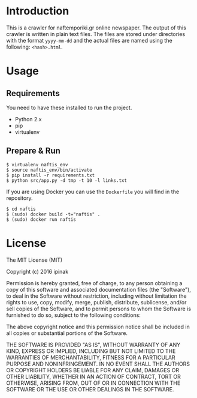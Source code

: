 # Introduction

This is a crawler for naftemporiki.gr online newspaper. The output of this crawler
is written in plain text files. The files are stored under directories with the
format `yyyy-mm-dd` and the actual files are named using the following: `<hash>.html`.

# Usage

## Requirements

You need to have these installed to run the project.

- Python 2.x
- pip
- virtualenv

## Prepare \& Run

    $ virtualenv naftis_env
    $ source naftis_env/bin/activate
    $ pip install -r requirements.txt
    $ python src/app.py -d tmp -t 10 -l links.txt 

If you are using Docker you can use the `Dockerfile` you will find in the
repository.

    $ cd naftis
    $ (sudo) docker build -t="naftis" .
    $ (sudo) docker run naftis


# License

The MIT License (MIT)

Copyright (c) 2016 ipinak

Permission is hereby granted, free of charge, to any person obtaining a copy
of this software and associated documentation files (the "Software"), to deal
in the Software without restriction, including without limitation the rights
to use, copy, modify, merge, publish, distribute, sublicense, and/or sell
copies of the Software, and to permit persons to whom the Software is
furnished to do so, subject to the following conditions:

The above copyright notice and this permission notice shall be included in all
copies or substantial portions of the Software.

THE SOFTWARE IS PROVIDED "AS IS", WITHOUT WARRANTY OF ANY KIND, EXPRESS OR
IMPLIED, INCLUDING BUT NOT LIMITED TO THE WARRANTIES OF MERCHANTABILITY,
FITNESS FOR A PARTICULAR PURPOSE AND NONINFRINGEMENT. IN NO EVENT SHALL THE
AUTHORS OR COPYRIGHT HOLDERS BE LIABLE FOR ANY CLAIM, DAMAGES OR OTHER
LIABILITY, WHETHER IN AN ACTION OF CONTRACT, TORT OR OTHERWISE, ARISING FROM,
OUT OF OR IN CONNECTION WITH THE SOFTWARE OR THE USE OR OTHER DEALINGS IN THE
SOFTWARE.
